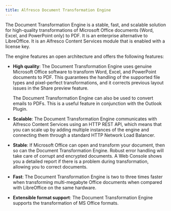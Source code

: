 ```yaml
---
title: Alfresco Document Transformation Engine
---
```


The Document Transformation Engine is a stable, fast, and scalable solution for high-quality transformations of Microsoft Office documents (Word, Excel, and PowerPoint only) to PDF. It is an enterprise alternative to LibreOffice. It is an Alfresco Content Services module that is enabled with a license key.

The engine features an open architecture and offers the following features:

* **High quality**: The Document Transformation Engine uses genuine Microsoft Office software to transform Word, Excel, and PowerPoint documents to PDF. This guarantees the handling of the supported file types and pixel-perfect transformations, and it corrects previous layout issues in the Share preview feature.

    The Document Transformation Engine can also be used to convert emails to PDFs. This is a useful feature in conjunction with the Outlook Plugin.

* **Scalable**: The Document Transformation Engine communicates with Alfresco Content Services using an HTTP REST API, which means that you can scale up by adding multiple instances of the engine and connecting them through a standard HTTP Network Load Balancer.

* **Stable**: If Microsoft Office can open and transform your document, then so can the Document Transformation Engine. Robust error handling will take care of corrupt and encrypted documents. A Web Console shows you a detailed report if there is a problem during transformation, allowing you to correct documents.

* **Fast**: The Document Transformation Engine is two to three times faster when transforming multi-megabyte Office documents when compared with LibreOffice on the same hardware.

* **Extensible format support**: The Document Transformation Engine supports the transformation of MS Office formats.
